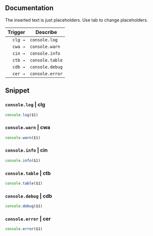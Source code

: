 ## Documentation

The inserted text is just placeholders. Use tab to change placeholders.

|  Trigger  | Describe                                   |
| --------: | ----------------------------------------   |
| `clg →`   | `console.log`                              |
| `cwa →`   | `console.warn`                             |
| `cin →`   | `console.info`                             |
| `ctb →`   | `console.table`                            |
| `cdb →`   | `console.debug`                            |
| `cer →`   | `console.error`                            |

## Snippet

### `console.log` | clg

```js
console.log($1)
```

### `console.warn` | cwa

```js
console.warn($1)
```

### `console.info` | cin

```js
console.info($1)
```

### `console.table` | ctb

```js
console.table($1)
```

### `console.debug` | cdb

```js
console.debug($1)
```

### `console.error` | cer

```js
console.error($1)
```